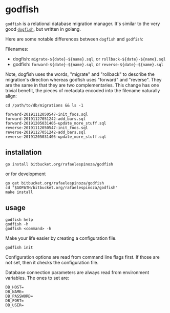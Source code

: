 # godfish

`godfish` is a relational database migration manager. It's similar to the very
good [`dogfish`](https://github.com/dwb/dogfish), but written in golang.

Here are some notable differences between `dogfish` and `godfish`:

Filenames:

- dogfish: `migrate-${date}-${name}.sql`, or `rollback-${date}-${name}.sql`
- godfish: `forward-${date}-${name}.sql`, or `reverse-${date}-${name}.sql`

Note, dogfish uses the words, "migrate" and "rollback" to describe the
migration's direction whereas godfish uses "forward" and "reverse". They are
the same in that they are two complementaries. This change has one trivial
benefit, the pieces of metadata encoded into the filename naturally align:

```
cd /path/to/db/migrations && ls -1

forward-20191112050547-init_foos.sql
forward-20191127051242-add_bars.sql
forward-20191205031405-update_more_stuff.sql
reverse-20191112050547-init_foos.sql
reverse-20191127051242-add_bars.sql
reverse-20191205031405-update_more_stuff.sql
```

## installation

```
go install bitbucket.org/rafaelespinoza/godfish
```

or for development

```
go get bitbucket.org/rafaelespinoza/godfish
cd "$GOPATH/bitbucket.org/rafaelespinoza/godfish"
make install
```

## usage

```
godfish help
godfish -h
godfish <command> -h
```

Make your life easier by creating a configuration file.

```
godfish init
```

Configuration options are read from command line flags first. If those are not
set, then it checks the configuration file.


Database connection parameters are always read from environment variables. The
ones to set are:

```
DB_HOST=
DB_NAME=
DB_PASSWORD=
DB_PORT=
DB_USER=
```
